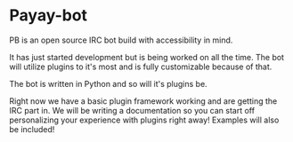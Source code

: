 # Payay-bot
PB is an open source IRC bot build with accessibility in mind.

It has just started development but is being worked on all the time.
The bot will utilize plugins to it's most and is fully customizable because of that.

The bot is written in Python and so will it's plugins be.

Right now we have a basic plugin framework working and are getting the IRC part in.
We will be writing a documentation so you can start off personalizing your experience with plugins right away!
Examples will also be included!
